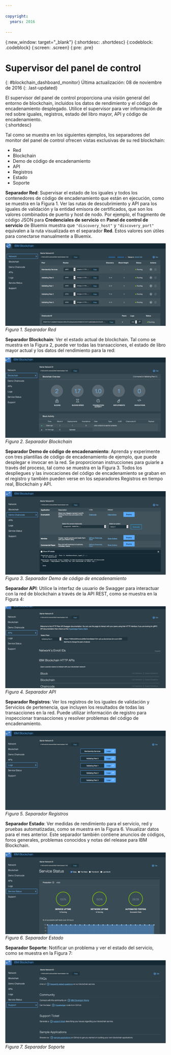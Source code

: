 ```yaml
---

copyright:
  years: 2016

---
```


{:new_window: target="_blank"}
{:shortdesc: .shortdesc}
{:codeblock: .codeblock}
{:screen: .screen}
{:pre: .pre}

# Supervisor del panel de control
{: #blockchain_dashboard_monitor}
Última actualización: 08 de noviembre de 2016
{: .last-updated}

El supervisor del panel de control proporciona una visión general del entorno de blockchain, incluidos los datos de rendimiento y el código de encadenamiento desplegado. Utilice el supervisor para ver información de red sobre iguales, registros, estado del libro mayor, API y código de encadenamiento.  
{:shortdesc}

Tal como se muestra en los siguientes ejemplos, los separadores del monitor del panel de control ofrecen vistas exclusivas de su red blockchain:
  - Red
  - Blockchain
  - Demo de código de encadenamiento
  - API
  - Registros
  - Estado
  - Soporte

**Separador Red**: Supervisar el estado de los iguales y todos los contenedores de código de encadenamiento que están en ejecución, como se muestra en la Figura 1. Ver las rutas de descubrimiento y API para los iguales de validación y la entidad emisora de certificados, que son los valores combinados de puerto y host de nodo. Por ejemplo, el fragmento de código JSON para **Credenciales de servicio** en **Panel de control de servicio** de Bluemix muestra que `"discovery_host"` y `"discovery_port"` equivalen a la ruta visualizada en el separador **Red**. Estos valores son útiles para conectarse manualmente a Bluemix.

![](images/Console_Network.png "Separador Red")
*Figura 1. Separador Red*


**Separador Blockchain**: Ver el estado actual de blockchain. Tal como se muestra en la Figura 2, puede ver todas las transacciones, el estado de libro mayor actual y los datos del rendimiento para la red:

![](images/Console_Blockchain.png "Separador Blockchain")
*Figura 2. Separador Blockchain*


**Separador Demo de código de encadenamiento**: Aprenda y experimente con tres plantillas de código de encadenamiento de ejemplo, que puede desplegar e invocar en la red. Se proporcionan instrucciones para guiarle a través del proceso, tal como se muestra en la Figura 3. Todos los despliegues y las invocaciones del código de encadenamiento se graban en el registro y también pueden verse en los separadores Registros en tiempo real, Blockchain y API.  

![](images/Console_DemoChaincode.png "Separador Demo de código de encadenamiento")
*Figura 3. Separador Demo de código de encadenamiento*


**Separador API**: Utilice la interfaz de usuario de Swagger para interactuar con la red de blockchain a través de la API REST, como se muestra en la Figura 4:  

![](images/Console_APIs.png "Separador API")
*Figura 4. Separador API*


**Separador Registros**:  Ver los registros de los iguales de validación y Servicios de pertenencia, que incluyen los resultados de todas las transacciones en la red. Puede utilizar información de registro para inspeccionar transacciones y resolver problemas del código de encadenamiento.  

![](images/Console_Logs.png "Separador Registros")
*Figura 5. Separador Registros*


**Separador Estado**: Ver medidas de rendimiento para el servicio, red y pruebas automatizadas, como se muestra en la Figura 6. Visualizar datos para el mes anterior. Este separador también contiene anuncios de códigos, foros generales, problemas conocidos y notas del release para IBM Blockchain.  

![](images/Console_Status.png "Separador Estado")
*Figura 6. Separador Estado*


**Separador Soporte**: Notificar un problema y ver el estado del servicio, como se muestra en la Figura 7:

![](images/Console_Support.png "Separador Soporte")
*Figura 7. Separador Soporte*
